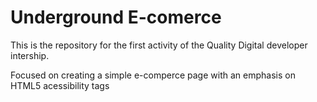 <h1>Underground E-comerce</h1>

<p>This is the repository for the first activity of the Quality Digital developer intership.</p>

<p>Focused on creating a simple e-comperce page with an emphasis on HTML5 acessibility tags</p>
